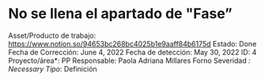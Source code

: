 # No se llena el apartado de "Fase”

Asset/Producto de trabajo: https://www.notion.so/94653bc268bc4025b1e9aaff84b6175d
Estado: Done
Fecha de Corrección: June 4, 2022
Fecha de detección: May 30, 2022
ID: 4
Proyecto/área*: PP
Responsable: Paola Adriana Millares Forno
Severidad *: Necessary
Tipo*: Definición